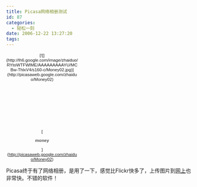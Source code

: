 ```yaml
---
title: Picasa网络相册测试
id: 87
categories:
  - 轻松一刻
date: 2006-12-22 13:27:20
tags:
---
```


<div style="text-align:center;width:194px;font-family:arial,sans-serif;font-size:83%">
<div style="height:194px;background:url(http://picasaweb.google.com/f/img/transparent_album_background.gif) no-repeat left">[![](http://lh6.google.com/image/zhaiduo/RYtoWTFWlME/AAAAAAAAAYU/MCBw-ThlxV4/s160-c/Money02.jpg)](http://picasaweb.google.com/zhaiduo/Money02)</div>

[

<div style="color:#4D4D4D;font-weight:bold;text-decoration:none;">money</div>

](http://picasaweb.google.com/zhaiduo/Money02)

<div style="color:#808080"></div>
</div>

Picasa终于有了网络相册，是用了一下，感觉比Flickr快多了，上传图片到[网上](http://picasaweb.google.com/zhaiduo)也非常快。不错的软件！